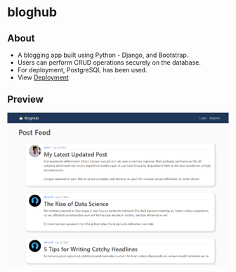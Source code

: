 # bloghub

## About

- A blogging app built using Python - Django, and Bootstrap.
- Users can perform CRUD operations securely on the database.
- For deployment, PostgreSQL has been used.
- View [Deployment](https://bloghub-django.herokuapp.com/)

## Preview

![Preview](./Preview.png)
